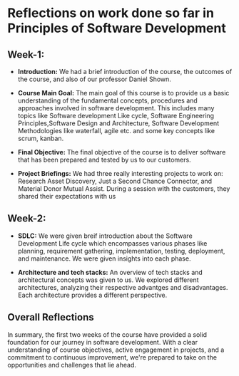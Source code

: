 # Reflections on work done so far in Principles of Software Development

## Week-1: 

* **Introduction:**
    We had a brief introduction of the course, the outcomes of the course, and also of our professor Daniel Shown. 

* **Course Main Goal:**
    The main goal of this course is to provide us a basic understanding of the fundamental concepts, procedures and approaches involved in software development. This includes many topics like Software development Like cycle, Software Engineering Principles,Software Design and Architecture, Software Development Methodologies like waterfall, agile etc. and some key concepts like scrum, kanban.

* **Final Objective:**
    The final objective of the course is to deliver software that has been prepared and tested by us to our customers. 

* **Project Briefings:**
    We had three really interesting projects to work on: Research Asset Discovery, Just a Second Chance Connector, and Material Donor Mutual Assist. During a session with the customers, they shared their expectations with us

## Week-2: 

* **SDLC:**
    We were given breif introduction about the Software Development Life cycle which encompasses various phases like planning, requirement gathering, implementation, testing, deployment, and maintenance. We were given insights into each phase.

* **Architecture and tech stacks:**
    An overview of tech stacks and architectural concepts was given to us. We explored different architectures, analyzing their respective advantges and disadvantages. Each architecture provides a different perspective.

## Overall Reflections

In summary, the first two weeks of the course have provided a solid foundation for our journey in software development. With a clear understanding of course objectives, active engagement in projects, and a commitment to continuous improvement, we're prepared to take on the opportunities and challenges that lie ahead.